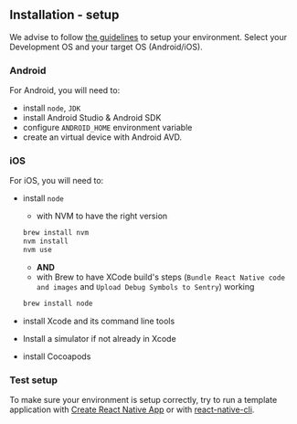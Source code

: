 ## Installation - setup

We advise to follow [the guidelines][1] to setup your environment. Select your Development OS and your target OS (Android/iOS).

### Android

For Android, you will need to:

- install `node`, `JDK`
- install Android Studio & Android SDK
- configure `ANDROID_HOME` environment variable
- create an virtual device with Android AVD.

### iOS

For iOS, you will need to:

- install `node`
  - with NVM to have the right version

   ```sh
   brew install nvm
   nvm install
   nvm use
   ```

  - **AND**
  - with Brew to have XCode build's steps (`Bundle React Native code and images` and `Upload Debug Symbols to Sentry`) working

   ```sh
   brew install node
   ```

- install Xcode and its command line tools
- Install a simulator if not already in Xcode
- install Cocoapods

### Test setup

To make sure your environment is setup correctly, try to run a template application with [Create React Native App][2] or with [react-native-cli][3].

[1]: https://reactnative.dev/docs/environment-setup
[2]: https://github.com/expo/create-react-native-app
[3]: https://github.com/react-native-community/cli
